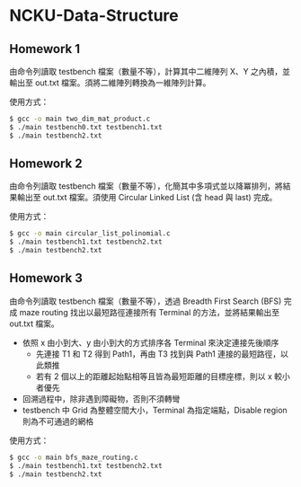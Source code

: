 # NCKU-Data-Structure

## Homework 1

由命令列讀取 testbench 檔案（數量不等），計算其中二維陣列 X、Y 之內積，並輸出至 out.txt 檔案。須將二維陣列轉換為一維陣列計算。

使用方式：
```bash
$ gcc -o main two_dim_mat_product.c
$ ./main testbench0.txt testbench1.txt
$ ./main testbench2.txt
```

## Homework 2

由命令列讀取 testbench 檔案（數量不等），化簡其中多項式並以降冪排列，將結果輸出至 out.txt 檔案。須使用 Circular Linked List (含 head 與 last) 完成。

使用方式：
```bash
$ gcc -o main circular_list_polinomial.c
$ ./main testbench1.txt testbench2.txt
$ ./main testbench2.txt
```

## Homework 3

由命令列讀取 testbench 檔案（數量不等），透過 Breadth First Search (BFS) 完成 maze routing 找出以最短路徑連接所有 Terminal 的方法，並將結果輸出至 out.txt 檔案。
+ 依照 x 由小到大、y 由小到大的方式排序各 Terminal 來決定連接先後順序
  + 先連接 T1 和 T2 得到 Path1，再由 T3 找到與 Path1 連接的最短路徑，以此類推
  + 若有 2 個以上的距離起始點相等且皆為最短距離的目標座標，則以 x 較小者優先
+ 回溯過程中，除非遇到障礙物，否則不須轉彎
+ testbench 中 Grid 為整體空間大小，Terminal 為指定端點，Disable region 則為不可通過的網格

使用方式：
```bash
$ gcc -o main bfs_maze_routing.c
$ ./main testbench1.txt testbench2.txt
$ ./main testbench2.txt
```
